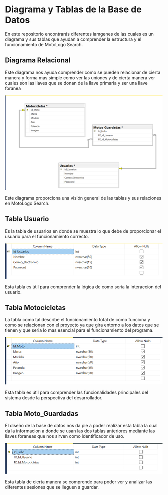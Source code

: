 

# Diagrama y Tablas de la Base de Datos

En este repositorio encontrarás diferentes iamgenes de las cuales es un diagrama y sus tablas que ayudan a comprender la estructura y el funcionamiento de MotoLogo Search.
## Diagrama Relacional

Este diagrama nos ayuda comprender como se pueden relacionar de cierta manera y forma mas simple como ver las uniones y de cierta manera ver cuales son las llaves que se donan de la llave primaria y ser una llave foranea


![Diseño Relacional de la Base de Datos](https://github.com/FERgod12/MotoLogo-Search/blob/664c0240dd9412d45e1f31f827d8693b07e72063/DiagramaBD.PNG)

Este diagrama proporciona una visión general de las tablas y sus relaciones en MotoLogo Search.

## Tabla Usuario

Es la tabla de usuarios en donde se muestra lo que debe de proporcionar el usuario para el funcionamiento correcto.

![Diseño de la tabla Usuarios](https://github.com/FERgod12/MotoLogo-Search/blob/664c0240dd9412d45e1f31f827d8693b07e72063/Tbl_Usuarios.PNG)

Esta tabla es útil para comprender la lógica de como seria la interaccion del usuario.

## Tabla Motocicletas

La tabla como tal describe el funcionamiento total de como funciona y como se relacionan con el proyecto ya que gira entorno a los datos que se tienen 
y que seria lo mas esencial para el funcionamiento del programa.

![Diseño de la tabla Motocicletas](https://github.com/FERgod12/MotoLogo-Search/blob/664c0240dd9412d45e1f31f827d8693b07e72063/tbl_Motocicletas.PNG)

Esta tabla es útil para comprender las funcionalidades principales del sistema desde la perspectiva del desarrollador.

## Tabla Moto_Guardadas

El diseño de la base de datos nos da pie a poder realizar esta tabla la cual da la informacion a donde se usan las dos tablas anteriores mediante 
las llaves foraneas que nos sirven como identificador de uso.

![Diseño de la tabla Motos_Guardada](https://github.com/FERgod12/MotoLogo-Search/blob/664c0240dd9412d45e1f31f827d8693b07e72063/tbl_MotoGuardadas.PNG)

Esta tabla de cierta manera se comprende para poder ver y analizar las diferentes sesiones que se lleguen a guardar.
